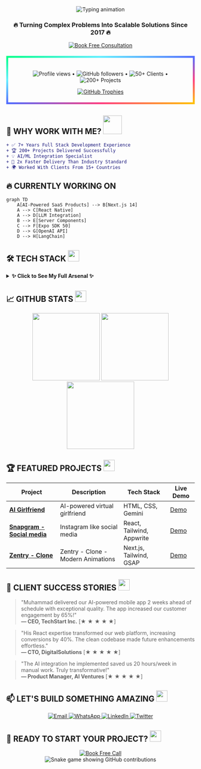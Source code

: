 <div align="center">
  <img src="https://readme-typing-svg.demolab.com?font=Fira+Code&weight=800&size=30&duration=4000&pause=1000&color=00FF87&center=true&vCenter=true&width=800&height=80&lines=HELLO+WORLD!+👋+I'M+MUHAMMAD+ASIF;AI-FULLSTACK+DEVELOPER+🚀;TECHNICAL+PROBLEM+SOLVER+💡;BUSINESS+AUTOMATION+EXPERT+🤖" alt="Typing animation" />
</div>

<h3 align="center">🔥 Turning Complex Problems Into Scalable Solutions Since 2017 🔥</h3>

<p align="center">
  <a href="https://calendly.com/asif88383/30min" target="_blank">
    <img src="https://img.shields.io/badge/🚀_BOOK_A_CALL-FREE_30_MIN_CONSULT-00FF87?style=for-the-badge&logo=google-meet&logoColor=white" alt="Book Free Consultation">
  </a>
</p>

<!-- GitHub Stats Rainbow Border -->
<div align="center" style="border: 5px solid transparent; border-image: linear-gradient(to bottom right, #00FF87 0%, #60EFFF 25%, #536DFE 50%, #FF4081 75%, #FFC107 100%); border-image-slice: 1; padding: 20px; border-radius: 15px; margin: 20px 0;">
  
  <p align="center">
    <img src="https://komarev.com/ghpvc/?username=asiflhr&label=PROFILE+VIEWS&color=00FF87&style=flat" alt="Profile views" /> •
    <img src="https://img.shields.io/github/followers/asiflhr?label=GITHUB+FOLLOWERS&style=social" alt="GitHub followers" /> •
    <img src="https://img.shields.io/badge/CLIENTS-50+-00FF87" alt="50+ Clients" /> •
    <img src="https://img.shields.io/badge/PROJECTS-100+-60EFFF" alt="200+ Projects" />
  </p>

  <!-- GitHub Trophies with Animation -->
  <div align="center">
    <a href="https://github.com/ryo-ma/github-profile-trophy">
      <img src="https://github-profile-trophy.vercel.app/?username=asiflhr&theme=matrix&column=7&margin-w=15&margin-h=15&no-bg=true" alt="GitHub Trophies" />
    </a>
  </div>
</div>

## 🚀 **WHY WORK WITH ME?** <img src="https://media.giphy.com/media/WUlplcMpOCEmTGBtBW/giphy.gif" width="50">

```diff
+ ✅ 7+ Years Full Stack Development Experience
+ 🏆 200+ Projects Delivered Successfully
+ 💡 AI/ML Integration Specialist
+ 🚀 2x Faster Delivery Than Industry Standard
+ 🌍 Worked With Clients From 15+ Countries
```

## 🔥 **CURRENTLY WORKING ON**

```mermaid
graph TD
    A[AI-Powered SaaS Products] --> B[Next.js 14]
    A --> C[React Native]
    A --> D[LLM Integration]
    B --> E[Server Components]
    C --> F[Expo SDK 50]
    D --> G[OpenAI API]
    D --> H[LangChain]
```

## 🛠️ **TECH STACK** <img src="https://media.giphy.com/media/QssGEmpkyEOhBCb7e1/giphy.gif" width="30">

<details>
  <summary><b>✨ Click to See My Full Arsenal ✨</b></summary>
  
  ### **Frontend**
  ![React](https://img.shields.io/badge/-React-61DAFB?logo=react&logoColor=white&style=for-the-badge)
  ![Next.js](https://img.shields.io/badge/-Next.js-000000?logo=next.js&logoColor=white&style=for-the-badge)
  ![TypeScript](https://img.shields.io/badge/-TypeScript-3178C6?logo=typescript&logoColor=white&style=for-the-badge)
  
  ### **Mobile**
  ![React Native](https://img.shields.io/badge/-React_Native-61DAFB?logo=react&logoColor=white&style=for-the-badge)
  ![Expo](https://img.shields.io/badge/-Expo-000020?logo=expo&logoColor=white&style=for-the-badge)
  
  ### **AI/ML**
  ![OpenAI](https://img.shields.io/badge/-OpenAI-412991?logo=openai&logoColor=white&style=for-the-badge)
  ![LangChain](https://img.shields.io/badge/-LangChain-00FF87?style=for-the-badge)
  
  ### **Backend**
  ![Node.js](https://img.shields.io/badge/-Node.js-339933?logo=node.js&logoColor=white&style=for-the-badge)
  ![MongoDB](https://img.shields.io/badge/-MongoDB-47A248?logo=mongodb&logoColor=white&style=for-the-badge)
  
  ### **DevOps**
  ![AWS](https://img.shields.io/badge/-AWS-232F3E?logo=amazon-aws&logoColor=white&style=for-the-badge)
  ![Docker](https://img.shields.io/badge/-Docker-2496ED?logo=docker&logoColor=white&style=for-the-badge)
</details>

## 📈 **GITHUB STATS** <img src="https://media.giphy.com/media/ZCN6F3FAkwsyOGU2RS/giphy.gif" width="30">

<div align="center">
  <img height="180em" src="https://github-readme-stats.vercel.app/api?username=asiflhr&show_icons=true&theme=radical&include_all_commits=true&count_private=true"/>
  <img height="180em" src="https://github-readme-stats.vercel.app/api/top-langs/?username=asiflhr&layout=compact&langs_count=8&theme=radical"/>
  <img height="180em" src="https://github-readme-streak-stats.herokuapp.com/?user=asiflhr&theme=radical"/>
</div>

## 🏆 **FEATURED PROJECTS** <img src="https://media.giphy.com/media/j2pOGeGYKe2xCCKwfi/giphy.gif" width="30">

| Project                                                                       | Description                                          | Tech Stack                  | Live Demo                             |
| ----------------------------------------------------------------------------- | ---------------------------------------------------- | --------------------------- | ------------------------------------- |
| **[AI Girlfriend](https://github.com/asiflhr/ai-girlfriend)** | AI-powered virtual girlfriend | HTML, CSS, Gemini  | [Demo](https://ai-girlfriend-sigma-jet.vercel.app/) |
| **[Snapgram - Social media](https://github.com/asiflhr/snapgram-react-vite-appwrite-tailwind-reactQuery)**       | Instagram like social media                  | React, Tailwind, Appwrite | [Demo](https://snapvite.vercel.app/)          |
| **[Zentry - Clone](https://github.com/asiflhr/zentry-clone-react-tailwind-gsap)** | Zentry - Clone - Modern Animations                       | Next.js, Tailwind, GSAP     | [Demo](https://zentry-gsap.vercel.app/)       |

## 💼 **CLIENT SUCCESS STORIES** <img src="https://media.giphy.com/media/LnQjpWaON8nhr21vNW/giphy.gif" width="30">

> "Muhammad delivered our AI-powered mobile app 2 weeks ahead of schedule with exceptional quality. The app increased our customer engagement by 65%!"  
> **— CEO, TechStart Inc.** [★ ★ ★ ★ ★]

> "His React expertise transformed our web platform, increasing conversions by 40%. The clean codebase made future enhancements effortless."  
> **— CTO, DigitalSolutions** [★ ★ ★ ★ ★]

> "The AI integration he implemented saved us 20 hours/week in manual work. Truly transformative!"  
> **— Product Manager, AI Ventures** [★ ★ ★ ★ ★]

## 📫 **LET'S BUILD SOMETHING AMAZING** <img src="https://media.giphy.com/media/M9gbBd9nbDrOTu1Mqx/giphy.gif" width="30">

<p align="center">
  <a href="mailto:asif88383@gmail.com">
    <img src="https://img.shields.io/badge/📧_EMAIL-HIRE_ME-00FF87?style=for-the-badge&logo=gmail&logoColor=white" alt="Email">
  </a>
  <a href="https://wa.me/923177051128">
    <img src="https://img.shields.io/badge/💬_WHATSAPP-CHAT_NOW-25D366?style=for-the-badge&logo=whatsapp&logoColor=white" alt="WhatsApp">
  </a>
  <a href="https://www.linkedin.com/in/asiflhr/">
    <img src="https://img.shields.io/badge/👔_LINKEDIN-CONNECT-0077B5?style=for-the-badge&logo=linkedin&logoColor=white" alt="LinkedIn">
  </a>
  <a href="https://twitter.com/asiflhr">
    <img src="https://img.shields.io/badge/🐦_TWITTER-FOLLOW-1DA1F2?style=for-the-badge&logo=twitter&logoColor=white" alt="Twitter">
  </a>
</p>

## 🎯 **READY TO START YOUR PROJECT?** <img src="https://media.giphy.com/media/v1.Y2lkPTc5MGI3NjExcGJ0dW9qZ2Y5dWl1b3F1b2V5Z2V6Y2J6eGJ0bHZqYzB2eWZ6ZyZlcD12MV9pbnRlcm5hbF9naWZfYnlfaWQmY3Q9cw/3o7qE1YN7aBOFPRw8E/giphy.gif" width="30">

<div align="center">
  <a href="https://calendly.com/asif88383/30min" target="_blank">
    <img src="https://img.shields.io/badge/📅_BOOK_NOW-FREE_30_MIN_CONSULTATION-00FF87?style=for-the-badge&logo=google-calendar&logoColor=white" alt="Book Free Call">
  </a>
</div>

<!-- Snake Game Contribution Grid -->
<div align="center">
  <img src="https://raw.githubusercontent.com/asiflhr/asiflhr/output/github-contribution-grid-snake.svg" alt="Snake game showing GitHub contributions" />
</div>
